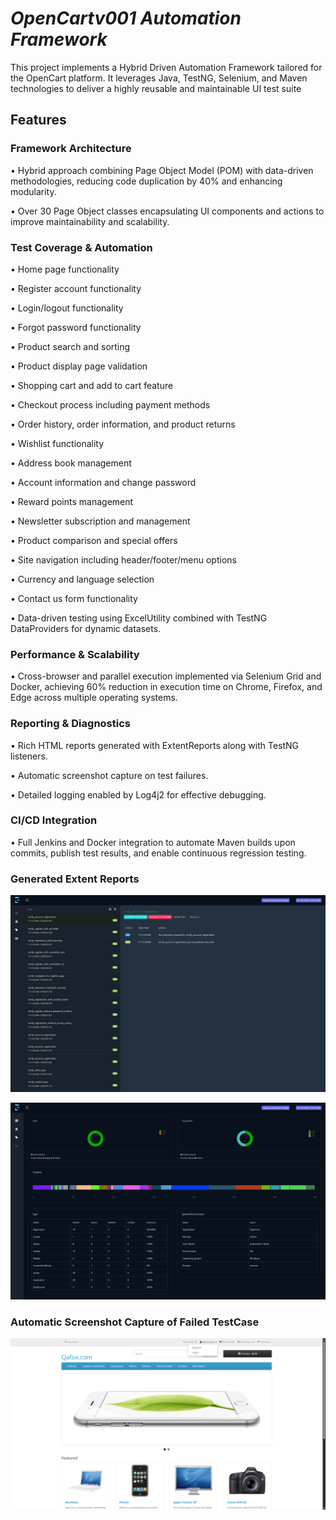 # ***OpenCartv001 Automation Framework***

This project implements a Hybrid Driven Automation Framework tailored for the OpenCart platform. It leverages Java, TestNG, Selenium, and Maven technologies to deliver a highly reusable and maintainable UI test suite

##  **Features**

### Framework Architecture

•	Hybrid approach combining Page Object Model (POM) with data-driven methodologies, reducing code duplication by 40% and enhancing modularity.

•	Over 30 Page Object classes encapsulating UI components and actions to improve maintainability and scalability.

### **Test Coverage & Automation**

•	Home page functionality

•	Register account functionality

•	Login/logout functionality

•	Forgot password functionality

•	Product search and sorting

•	Product display page validation

•	Shopping cart and add to cart feature

•	Checkout process including payment methods

•	Order history, order information, and product returns

•	Wishlist functionality

•	Address book management

•	Account information and change password

•	Reward points management

•	Newsletter subscription and management

•	Product comparison and special offers

•	Site navigation including header/footer/menu options

•	Currency and language selection

•	Contact us form functionality

•	Data-driven testing using ExcelUtility combined with TestNG DataProviders for dynamic datasets.

### **Performance & Scalability**

•	Cross-browser and parallel execution implemented via Selenium Grid and Docker, achieving 60% reduction in execution time on Chrome, Firefox, and Edge across multiple operating systems.

### **Reporting & Diagnostics**

•	Rich HTML reports generated with ExtentReports along with TestNG listeners.

•	Automatic screenshot capture on test failures.

•	Detailed logging enabled by Log4j2 for effective debugging.

### **CI/CD Integration**

•	Full Jenkins and Docker integration to automate Maven builds upon commits, publish test results, and enable continuous regression testing.

### **Generated Extent Reports**

![Extent Report](/reports/Screenshot%202025-10-29%20121239.png)

![Extent Report](/reports/Screenshot%202025-10-29%20121217.png)

### **Automatic Screenshot Capture of Failed TestCase**

![Failed Test](screenshots/test_session_persistence_after_browser_close_20251024111441.png)



